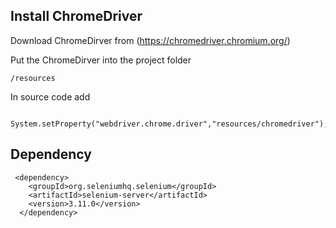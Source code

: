 ## Install ChromeDriver
Download ChromeDirver from (https://chromedriver.chromium.org/)

Put the ChromeDirver into the project folder
```
/resources
```
In source code add 
```
 System.setProperty("webdriver.chrome.driver","resources/chromedriver");
```
## Dependency
```
 <dependency>
    <groupId>org.seleniumhq.selenium</groupId>
    <artifactId>selenium-server</artifactId>
    <version>3.11.0</version>
  </dependency>
```